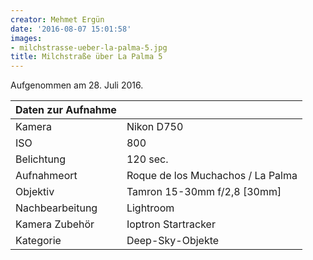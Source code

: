 ```yaml
---
creator: Mehmet Ergün
date: '2016-08-07 15:01:58'
images:
- milchstrasse-ueber-la-palma-5.jpg
title: Milchstraße über La Palma 5
---
```

Aufgenommen am 28. Juli 2016.

| Daten zur Aufnahme | |
| - | - |
| Kamera | Nikon D750 |
| ISO | 800 |
| Belichtung | 120 sec. |
| Aufnahmeort | Roque de los Muchachos / La Palma |
| Objektiv | Tamron 15-30mm f/2,8 [30mm] |
| Nachbearbeitung | Lightroom |
| Kamera Zubehör | Ioptron Startracker |
| Kategorie | Deep-Sky-Objekte |
